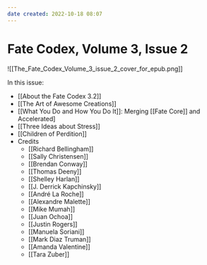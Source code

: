```yaml
---
date created: 2022-10-18 08:07
---
```

# Fate Codex, Volume 3, Issue 2

![[The_Fate_Codex_Volume_3_issue_2_cover_for_epub.png]]

In this issue:

- [[About the Fate Codex 3.2]]
- [[The Art of Awesome Creations]]
- [[What You Do and How You Do It]]: Merging [[Fate Core]] and Accelerated]
- [[Three Ideas about Stress]]
- [[Children of Perdition]]
- Credits
	- [[Richard Bellingham]]
	- [[Sally Christensen]]
	- [[Brendan Conway]]
	- [[Thomas Deeny]]
	- [[Shelley Harlan]]
	- [[J. Derrick Kapchinsky]]
	- [[André La Roche]]
	- [[Alexandre Malette]]
	- [[Mike Mumah]]
	- [[Juan Ochoa]]
	- [[Justin Rogers]]
	- [[Manuela Soriani]]
	- [[Mark Diaz Truman]]
	- [[Amanda Valentine]]
	- [[Tara Zuber]]

